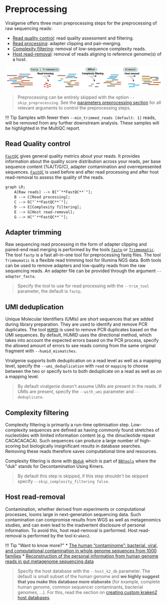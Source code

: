 # Preprocessing

Viralgenie offers three main preprocessing steps for the preprocessing of raw sequencing reads:

- [Read quality control](#read-quality-control): read quality assessment and filtering.
- [Read processing](#read-processing): adapter clipping and pair-merging.
- [Complexity filtering](#complexity-filtering): removal of low-sequence complexity reads.
- [Host read-removal](#host-read-removal): removal of reads aligning to reference genome(s) of a host.

![preprocessing](../images/preprocessing.png)

> Preprocessing can be entirely skipped with the option `--skip_preprocessing`.
> See the [parameters preprocessing section](../parameters.md#preprocessing-options) for all relevant arguments to control the preprocessing steps.

!!! Tip
    Samples with fewer then `--min_trimmed_reads [default: 1]` reads, will be removed from any further downstream analysis. These samples will be highlighted in the MultiQC report.

## Read Quality control
[`FastQC`](https://www.bioinformatics.babraham.ac.uk/projects/fastqc/) gives general quality metrics about your reads. It provides information about the quality score distribution across your reads, per base sequence content (%A/T/G/C), adapter contamination and overrepresented sequences. [`FastQC`](https://www.bioinformatics.babraham.ac.uk/projects/fastqc/) is used before and after read processing and after host read-removal to assess the quality of the reads.

```mermaid
graph LR;
    A[Raw reads] --> B["`**FastQC**`"];
    B --> C[Read processing];
    C --> D["`**FastQC**`"];
    D --> E[Complexity filtering];
    E --> G[Host read-removal];
    G --> H["`**FastQC**`"];
```

## Adapter trimming

Raw sequencing read processing in the form of adapter clipping and paired-end read merging is performed by the tools [`fastp`](https://github.com/OpenGene/fastp) or [`Trimmomatic`](https://github.com/usadellab/Trimmomatic). The tool `fastp` is a fast all-in-one tool for preprocessing fastq files. The tool `Trimmomatic` is a flexible read trimming tool for Illumina NGS data. Both tools can be used to remove adapters and low-quality reads from the raw sequencing reads. An adapter file can be provided through the argument `--adapter_fasta`.

> Specify the tool to use for read processing with the `--trim_tool` parameter, the default is `fastp`.

## UMI deduplication

Unique Molecular Identifiers (UMIs) are short sequences that are added during library preparation. They are used to identify and remove PCR duplicates. The tool [`HUMID`](https://humid.readthedocs.io/en/latest/usage.html) is used to remove PCR duplicates based on the UMI sequences. By default, HUMID uses the directional method, which takes into account the expected errors based on the PCR process, specify the allowed amount of errors to see reads coming from the same original fragment with `--humid_mismatches`.

Viralgenie supports both deduplication on a read level as well as a mapping level, specify the `--umi_deduplication` with `read` or `mapping` to choose between the two or specify `both` to both deduplicate on a read as well as on a mapping level.

> By default viralgenie doesn't assume UMIs are present in the reads. If UMIs are present, specify the `--with_umi` parameter and `--deduplicate`.

## Complexity filtering

Complexity filtering is primarily a run-time optimisation step. Low-complexity sequences are defined as having commonly found stretches of nucleotides with limited information content (e.g. the dinucleotide repeat CACACACACA). Such sequences can produce a large number of high-scoring but biologically insignificant results in database searches. Removing these reads therefore saves computational time and resources.

Complexity filtering is done with [`Bbduk`](https://jgi.doe.gov/data-and-tools/software-tools/bbtools/bb-tools-user-guide/bbduk-guide/) which is part of [`BBtools`](https://jgi.doe.gov/data-and-tools/software-tools/bbtools/) where the "duk" stands for Decontamination Using Kmers.

> By default this step is skipped, if this step shouldn't be skipped specify `--skip_complexity_filtering false`.

## Host read-removal

Contamination, whether derived from experiments or computational processes, looms large in next-generation sequencing data. Such contamination can compromise results from WGS as well as metagenomics studies, and can even lead to the inadvertent disclosure of personal information. To avoid this, host read-removal is performed. Host read-removal is performed by the tool `Kraken2`.


!!! Tip "Want to know more?"
    * [The human “contaminome”: bacterial, viral, and computational contamination in whole genome sequences from 1000 families](https://www.nature.com/articles/s41598-022-13269-z)
    * [Reconstruction of the personal information from human genome reads in gut metagenome sequencing data](https://www.nature.com/articles/s41564-023-01381-3)

> Specify the host database with the `--host_k2_db` parameter. The default is small subset of the human genome and **we highly suggest that you make this database more elaborate** (for example, complete human genome, common sequencer contaminants, bacterial genomes, ...). For this, read the section on [creating custom kraken2 host databases](../customisation/databases.md#kraken2-databases).
